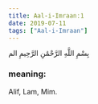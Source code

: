 ```yaml
---
title: Aal-i-Imraan:1
date: 2019-07-11
tags: ["Aal-i-Imraan"]
---
```

بِسْمِ اللَّهِ الرَّحْمَٰنِ الرَّحِيمِ الم
### meaning: 
Alif, Lam, Mim.
